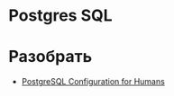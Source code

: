# Postgres SQL

# Разобрать
- [PostgreSQL Configuration for Humans](https://youtube.com/watch?feature=emb_title&v=IFIXpm73qtk)